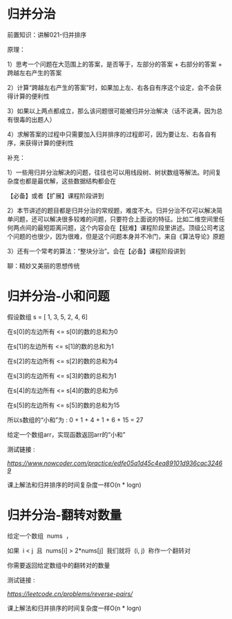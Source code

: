 # 归并分治

前置知识：讲解021\-归并排序

原理：

1）思考一个问题在大范围上的答案，是否等于，左部分的答案 \+ 右部分的答案 \+ 跨越左右产生的答案

2）计算“跨越左右产生的答案”时，如果加上左、右各自有序这个设定，会不会获得计算的便利性

3）如果以上两点都成立，那么该问题很可能被归并分治解决（话不说满，因为总有很毒的出题人）

4）求解答案的过程中只需要加入归并排序的过程即可，因为要让左、右各自有序，来获得计算的便利性

补充：

1）一些用归并分治解决的问题，往往也可以用线段树、树状数组等解法。时间复杂度也都是最优解，这些数据结构都会在

【必备】或者【扩展】课程阶段讲到

2）本节讲述的题目都是归并分治的常规题，难度不大。归并分治不仅可以解决简单问题，还可以解决很多较难的问题，只要符合上面说的特征。比如二维空间里任何两点间的最短距离问题，这个内容会在【挺难】课程阶段里讲述。顶级公司考这个问题的也很少，因为很难，但是这个问题本身并不冷门，来自《算法导论》原题

3）还有一个常考的算法：“整块分治”。会在【必备】课程阶段讲到

聊：精妙又美丽的思想传统

# 归并分治-小和问题

假设数组 s = \[ 1\, 3\, 5\, 2\, 4\, 6\]

在s\[0\]的左边所有 <= s\[0\]的数的总和为0

在s\[1\]的左边所有 <= s\[1\]的数的总和为1

在s\[2\]的左边所有 <= s\[2\]的数的总和为4

在s\[3\]的左边所有 <= s\[3\]的数的总和为1

在s\[4\]的左边所有 <= s\[4\]的数的总和为6

在s\[5\]的左边所有 <= s\[5\]的数的总和为15

所以s数组的“小和”为 : 0 \+ 1 \+ 4 \+ 1 \+ 6 \+ 15 = 27

给定一个数组arr，实现函数返回arr的“小和”

<span style="color:#000000">测试链接 : </span>

_[https://www\.nowcoder\.com/practice/edfe05a1d45c4ea89101d936cac32469](https://www.nowcoder.com/practice/edfe05a1d45c4ea89101d936cac32469)_

课上解法和归并排序的时间复杂度一样O\(n \* logn\)

# 归并分治-翻转对数量

<span style="color:#262626">给定一个数组 </span> nums <span style="color:#262626"> ，</span>

<span style="color:#262626">如果 </span> i < j <span style="color:#262626"> 且 </span> nums\[i\] > 2\*nums\[j\] <span style="color:#262626"> 我们就将 </span> \(i\, j\) <span style="color:#262626"> 称作一个翻转对</span>

你需要返回给定数组中的翻转对的数量

测试链接 :

_[https://leetcode\.cn/problems/reverse\-pairs/](https://leetcode.cn/problems/reverse-pairs/)_

课上解法和归并排序的时间复杂度一样O\(n \* logn\)

